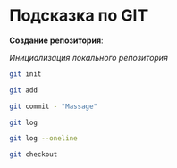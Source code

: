 # Подсказка по GIT

**Создание репозитория**:

*Инициализация локального репозитория*
```sh
git init
```

```sh
git add
```
```sh
git commit - "Massage"
```
```sh
git log
```
```sh
git log --oneline
```
```sh
git checkout
```